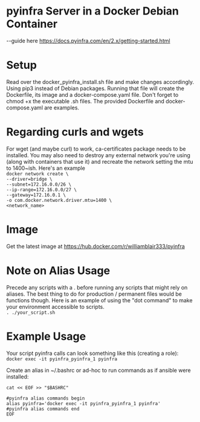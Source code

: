 # pyinfra Server in a Docker Debian Container

--guide here https://docs.pyinfra.com/en/2.x/getting-started.html

# Setup 
Read over the docker_pyinfra_install.sh file and make changes accordingly.  Using pip3 instead of Debian packages.  Running that file will create the Dockerfile, its image and a docker-compose.yaml file.  Don't forget to chmod +x the executable .sh files. The provided Dockerfile and docker-compose.yaml are examples.

# Regarding curls and wgets 
For wget (and maybe curl) to work, ca-certificates package needs to be installed.  You may also need to destroy any external network you're using (along with containers that use it) and recreate the network setting the mtu to 1400~ish.  Here's an example  
    ```docker network create \```  
    ```--driver=bridge \```  
    ```--subnet=172.16.0.0/26 \```  
    ```--ip-range=172.16.0.0/27 \```  
    ```--gateway=172.16.0.1 \```  
    ```-o com.docker.network.driver.mtu=1400 \```  
    ```<network_name>```  
  
# Image
Get the latest image at https://hub.docker.com/r/williamblair333/pyinfra

# Note on Alias Usage

Precede any scripts with a . before running any scripts that might rely on aliases.  The best thing to do for production / permanent files would be functions though.  Here is an example of using the "dot command" to make your environment accessible to scripts.  
```. ./your_script.sh```  

# Example Usage

Your script pyinfra calls can look something like this (creating a role):  
```docker exec -it pyinfra_pyinfra_1 pyinfra```  
  
Create an alias in ~/.bashrc or ad-hoc to run commands as if ansible were installed:  
  
```BASHRC=~/.bashrc
cat << EOF >> "$BASHRC"

#pyinfra alias commands begin
alias pyinfra='docker exec -it pyinfra_pyinfra_1 pyinfra'
#pyinfra alias commands end
EOF
